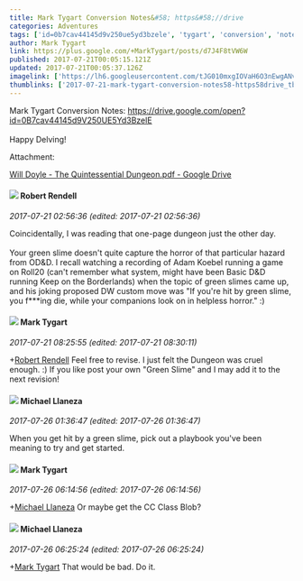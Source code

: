 ```yaml
---
title: Mark Tygart Conversion Notes&#58; https&#58;//drive
categories: Adventures
tags: ['id=0b7cav44145d9v250ue5yd3bzele', 'tygart', 'conversion', 'notes']
author: Mark Tygart
link: https://plus.google.com/+MarkTygart/posts/d7J4F8tVW6W
published: 2017-07-21T00:05:15.121Z
updated: 2017-07-21T00:05:37.126Z
imagelink: ['https://lh6.googleusercontent.com/tJG010mxgIOVaH6O3nEwgANvXeUHhRimrtrvyohl_SCfnicsGJDWW9aj-O6xpZFU3l78osTGqZUnB1TG5iZOjvEX3zqlpaFe3Zs1Fz6NuW-sTRB9CwkZD5IDtsMoSOcSyz3Lm1YO=s1600']
thumblinks: ['2017-07-21-mark-tygart-conversion-notes58-https58drive_tb.png']
---
```


Mark Tygart Conversion Notes: <a href="https://drive.google.com/open?id=0B7cav44145d9V250UE5Yd3BzelE" class="ot-anchor">https://drive.google.com/open?id=0B7cav44145d9V250UE5Yd3BzelE</a><br /><br />Happy Delving!


Attachment:

<a href='https://drive.google.com/open?id=0B7cav44145d9M0g1OWxCZUZLYkU'>Will Doyle - The Quintessential Dungeon.pdf - Google Drive</a>


<div id='comment z131s1sqyki3vvwar04cf1vyvlfix1rhfds'>
  <h4><img src='{{site.baseurl}}//images/avatars/109791996665503926061_photo.jpg'> Robert Rendell</h4>
      <p><cite>2017-07-21 02:56:36 (edited: 2017-07-21 02:56:36)</cite></p>
        <p>Coincidentally, I was reading that one-page dungeon just the other day.<br /><br />Your green slime doesn&#39;t quite capture the horror of that particular hazard from OD&amp;D.  I recall watching a recording of Adam Koebel running a game on Roll20 (can&#39;t remember what system, might have been Basic D&amp;D running Keep on the Borderlands) when the topic of green slimes came up, and his joking proposed DW custom move was &quot;If you&#39;re hit by green slime, you f***ing die, while your companions look on in helpless horror.&quot; :)</p>
</div>
        

<div id='comment z131s1sqyki3vvwar04cf1vyvlfix1rhfds'>
  <h4><img src='{{site.baseurl}}//images/avatars/118088719859349999400_photo.jpg'> Mark Tygart</h4>
      <p><cite>2017-07-21 08:25:55 (edited: 2017-07-21 08:30:11)</cite></p>
        <p><span class="proflinkWrapper"><span class="proflinkPrefix">+</span><a class="proflink" href="https://plus.google.com/109791996665503926061" oid="109791996665503926061">Robert Rendell</a></span> Feel free to revise. I just felt the Dungeon was cruel enough. :) If you like post your own &quot;Green Slime&quot; and I may add it to the next revision!</p>
</div>
        

<div id='comment z131s1sqyki3vvwar04cf1vyvlfix1rhfds'>
  <h4><img src='{{site.baseurl}}//images/avatars/118285647887876243328_photo.jpg'> Michael Llaneza</h4>
      <p><cite>2017-07-26 01:36:47 (edited: 2017-07-26 01:36:47)</cite></p>
        <p>When you get hit by a green slime, pick out a playbook you&#39;ve been meaning to try and get started.</p>
</div>
        

<div id='comment z131s1sqyki3vvwar04cf1vyvlfix1rhfds'>
  <h4><img src='{{site.baseurl}}//images/avatars/118088719859349999400_photo.jpg'> Mark Tygart</h4>
      <p><cite>2017-07-26 06:14:56 (edited: 2017-07-26 06:14:56)</cite></p>
        <p><span class="proflinkWrapper"><span class="proflinkPrefix">+</span><a class="proflink" href="https://plus.google.com/118285647887876243328" oid="118285647887876243328">Michael Llaneza</a></span> Or maybe get the CC Class Blob?</p>
</div>
        

<div id='comment z131s1sqyki3vvwar04cf1vyvlfix1rhfds'>
  <h4><img src='{{site.baseurl}}//images/avatars/118285647887876243328_photo.jpg'> Michael Llaneza</h4>
      <p><cite>2017-07-26 06:25:24 (edited: 2017-07-26 06:25:24)</cite></p>
        <p><span class="proflinkWrapper"><span class="proflinkPrefix">+</span><a class="proflink" href="https://plus.google.com/118088719859349999400" oid="118088719859349999400">Mark Tygart</a></span> That would be bad. Do it.</p>
</div>
        